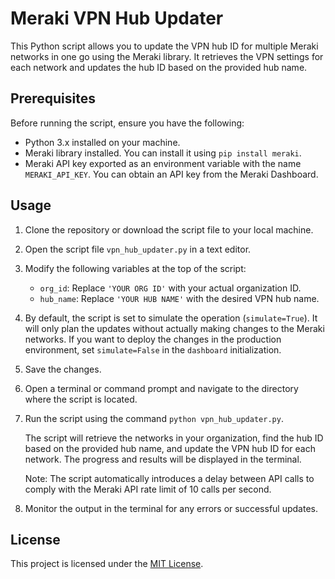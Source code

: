 # Meraki VPN Hub Updater

This Python script allows you to update the VPN hub ID for multiple Meraki networks in one go using the Meraki library. It retrieves the VPN settings for each network and updates the hub ID based on the provided hub name.

## Prerequisites

Before running the script, ensure you have the following:

- Python 3.x installed on your machine.
- Meraki library installed. You can install it using `pip install meraki`.
- Meraki API key exported as an environment variable with the name `MERAKI_API_KEY`. You can obtain an API key from the Meraki Dashboard.

## Usage

1. Clone the repository or download the script file to your local machine.

2. Open the script file `vpn_hub_updater.py` in a text editor.

3. Modify the following variables at the top of the script:

   - `org_id`: Replace `'YOUR ORG ID'` with your actual organization ID.
   - `hub_name`: Replace `'YOUR HUB NAME'` with the desired VPN hub name.

4. By default, the script is set to simulate the operation (`simulate=True`). It will only plan the updates without actually making changes to the Meraki networks. If you want to deploy the changes in the production environment, set `simulate=False` in the `dashboard` initialization.

5. Save the changes.

6. Open a terminal or command prompt and navigate to the directory where the script is located.

7. Run the script using the command `python vpn_hub_updater.py`.

   The script will retrieve the networks in your organization, find the hub ID based on the provided hub name, and update the VPN hub ID for each network. The progress and results will be displayed in the terminal.

   Note: The script automatically introduces a delay between API calls to comply with the Meraki API rate limit of 10 calls per second.

8. Monitor the output in the terminal for any errors or successful updates.

## License

This project is licensed under the [MIT License](LICENSE).
